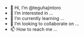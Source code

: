 - 👋 Hi, I’m @teguhajintoro
- 👀 I’m interested in ...
- 🌱 I’m currently learning ...
- 💞️ I’m looking to collaborate on ...
- 📫 How to reach me ...

<!---
teguhajintoro/teguhajintoro is a ✨ special ✨ repository because its `README.md` (this file) appears on your GitHub profile.
You can click the Preview link to take a look at your changes.
--->
